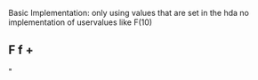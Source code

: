 Basic Implementation:
only using values that are set in the hda
no implementation of uservalues like F(10)

F
f
+
-
"